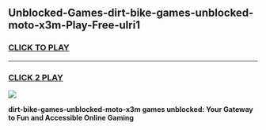
## Unblocked-Games-dirt-bike-games-unblocked-moto-x3m-Play-Free-ulri1
<h3>
<a href="https://premium76.site?title=dirt-bike-games-unblocked-moto-x3m&ref=12A">CLICK TO PLAY</a></h3>
<hr>

<h3>
<a href="https://premium76.site?title=dirt-bike-games-unblocked-moto-x3m&ref=12A">CLICK 2 PLAY</a>
  
</h3>

<a href="https://premium76.site?title=dirt-bike-games-unblocked-moto-x3m&ref=12A"><img src="https://clearcache.store/games.png"></a>


**dirt-bike-games-unblocked-moto-x3m games unblocked: Your Gateway to Fun and Accessible Online Gaming**

